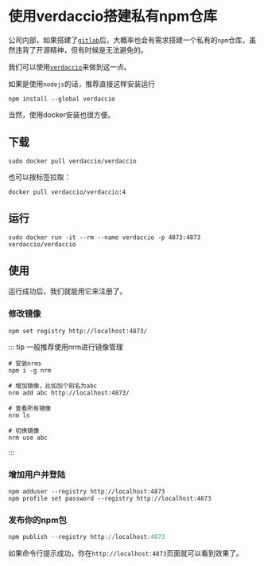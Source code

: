 # 使用verdaccio搭建私有npm仓库

公司内部，如果搭建了[`gitlab`](./gitlab)后，大概率也会有需求搭建一个私有的`npm`仓库，虽然违背了开源精神，但有时候是无法避免的。

我们可以使用[`verdaccio`](https://verdaccio.org/)来做到这一点。

如果是使用`nodejs`的话，推荐直接这样安装运行
```
npm install --global verdaccio
```

当然，使用docker安装也很方便。

## 下载

```
sudo docker pull verdaccio/verdaccio
```

也可以按标签拉取：

```
docker pull verdaccio/verdaccio:4
```

## 运行

```
sudo docker run -it --rm --name verdaccio -p 4873:4873 verdaccio/verdaccio
```

## 使用
运行成功后，我们就能用它来注册了。

### 修改镜像
```
npm set registry http://localhost:4873/
```

::: tip 一般推荐使用nrm进行镜像管理
```
# 安装nrms
npm i -g nrm

# 增加镜像，比如加个别名为abc
nrm add abc http://localhost:4873/

# 查看所有镜像
nrm ls

# 切换镜像 
nrm use abc
```
:::

### 增加用户并登陆

```
npm adduser --registry http://localhost:4873
npm profile set password --registry http://localhost:4873
```

### 发布你的npm包

```powershell
npm publish --registry http://localhost:4873
```

如果命令行提示成功，你在`http://localhost:4873`页面就可以看到效果了。